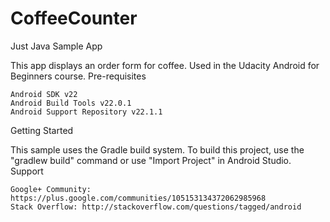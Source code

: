# CoffeeCounter
Just Java Sample App

This app displays an order form for coffee. Used in the Udacity Android for Beginners course.
Pre-requisites

    Android SDK v22
    Android Build Tools v22.0.1
    Android Support Repository v22.1.1

Getting Started

This sample uses the Gradle build system. To build this project, use the "gradlew build" command or use "Import Project" in Android Studio.
Support

    Google+ Community: https://plus.google.com/communities/105153134372062985968
    Stack Overflow: http://stackoverflow.com/questions/tagged/android
